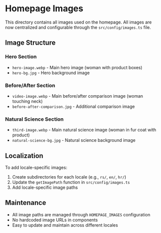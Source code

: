 # Homepage Images

This directory contains all images used on the homepage. All images are now centralized and configurable through the `src/config/images.ts` file.

## Image Structure

### Hero Section
- `hero-image.webp` - Main hero image (woman with product boxes)
- `hero-bg.jpg` - Hero background image

### Before/After Section
- `video-image.webp` - Main before/after comparison image (woman touching neck)
- `before-after-comparison.jpg` - Additional comparison image

### Natural Science Section
- `third-image.webp` - Main natural science image (woman in fur coat with product)
- `natural-science-bg.jpg` - Natural science background image

## Localization

To add locale-specific images:
1. Create subdirectories for each locale (e.g., `rs/`, `en/`, `hr/`)
2. Update the `getImagePath` function in `src/config/images.ts`
3. Add locale-specific image paths

## Maintenance

- All image paths are managed through `HOMEPAGE_IMAGES` configuration
- No hardcoded image URLs in components
- Easy to update and maintain across different locales

